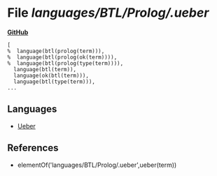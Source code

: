 # File _languages/BTL/Prolog/.ueber_
**[GitHub](https://github.com/softlang/yas/blob/master/languages/BTL/Prolog/.ueber)**
```
[
%  language(btl(prolog(term))),
%  language(btl(prolog(ok(term)))),
%  language(btl(prolog(type(term)))),
  language(btl(term)),
  language(ok(btl(term))),
  language(btl(type(term))),
...
```

## Languages
* [Ueber](../languages/Ueber.md)

## References
* elementOf('languages/BTL/Prolog/.ueber',ueber(term))
